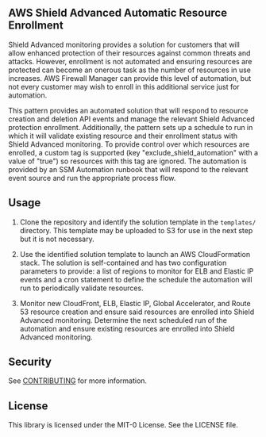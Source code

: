 ## AWS Shield Advanced Automatic Resource Enrollment

Shield Advanced monitoring provides a solution for customers that will allow enhanced protection of their resources against common threats and attacks.  However, enrollment is not automated and ensuring resources are protected can become an onerous task as the number of resources in use increases.  AWS Firewall Manager can provide this level of automation, but not every customer may wish to enroll in this additional service just for automation.

This pattern provides an automated solution that will respond to resource creation and deletion API events and manage the relevant Shield Advanced protection enrollment.  Additionally, the pattern sets up a schedule to run in which it will validate existing resource and their enrollment status with Shield Advanced monitoring.  To provide control over which resources are enrolled, a custom tag is supported (key "exclude_shield_automation" with a value of "true") so resources with this tag are ignored.  The automation is provided by an SSM Automation runbook that will respond to the relevant event source and run the appropriate process flow.

## Usage

1. Clone the repository and identify the solution template in the `templates/` directory.  This template may be uploaded to S3 for use in the next step but it is not necessary.

2. Use the identified solution template to launch an AWS CloudFormation stack.  The solution is self-contained and has two configuration parameters to provide: a list of regions to monitor for ELB and Elastic IP events and a cron statement to define the schedule the automation will run to periodically validate resources.

3. Monitor new CloudFront, ELB, Elastic IP, Global Accelerator, and Route 53 resource creation and ensure said resources are enrolled into Shield Advanced monitoring.  Determine the next scheduled run of the automation and ensure existing resources are enrolled into Shield Advanced monitoring.

## Security

See [CONTRIBUTING](CONTRIBUTING.md#security-issue-notifications) for more information.

## License

This library is licensed under the MIT-0 License. See the LICENSE file.

